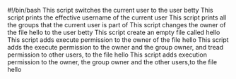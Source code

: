 #!/bin/bash
This script switches the current user to the user betty
This script prints the effective username of the current user
This script prints all the groups that the current user is part of
This script changes the owner of the file hello to the user betty
This script create an empty file called hello
This script adds execute permission to the owner of the file hello
This script adds the execute permission to the owner and the group owner, and tread permission to other users, to the file hello
This script adds execution permission to the owner, the group owner and the other users,to the file hello
